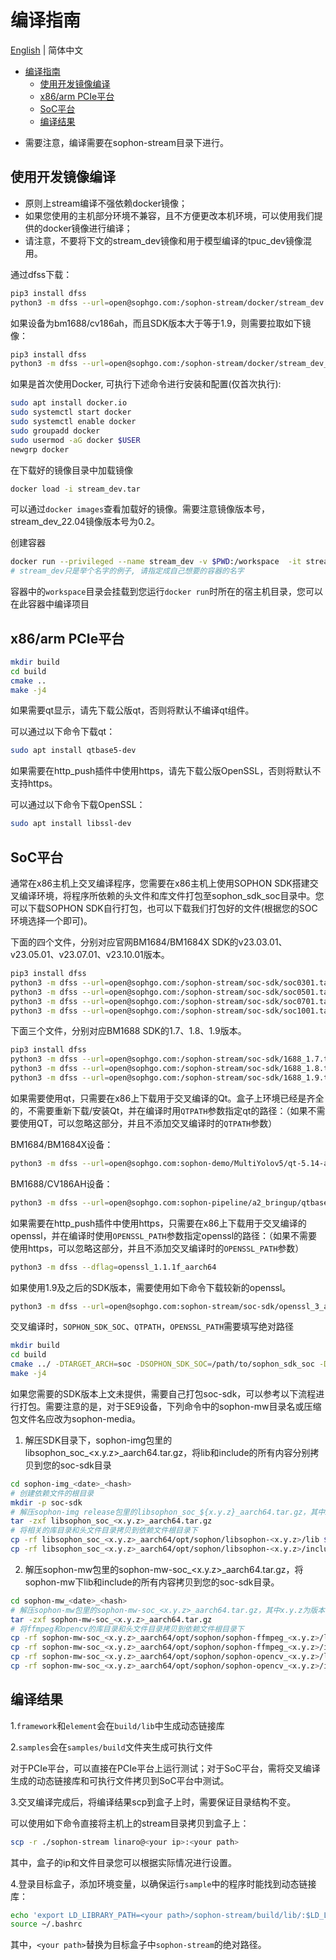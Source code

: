 # 编译指南

[English](HowToMake_EN.md) | 简体中文

- [编译指南](#编译指南)
  - [使用开发镜像编译](#使用开发镜像编译)
  - [x86/arm PCIe平台](#x86arm-pcie平台)
  - [SoC平台](#soc平台)
  - [编译结果](#编译结果)

* 需要注意，编译需要在sophon-stream目录下进行。

## 使用开发镜像编译

* 原则上stream编译不强依赖docker镜像；
* 如果您使用的主机部分环境不兼容，且不方便更改本机环境，可以使用我们提供的docker镜像进行编译；
* 请注意，不要将下文的stream_dev镜像和用于模型编译的tpuc_dev镜像混用。

通过dfss下载：
```bash
pip3 install dfss
python3 -m dfss --url=open@sophgo.com:/sophon-stream/docker/stream_dev.tar
```

如果设备为bm1688/cv186ah，而且SDK版本大于等于1.9，则需要拉取如下镜像：
```bash
pip3 install dfss
python3 -m dfss --url=open@sophgo.com:/sophon-stream/docker/stream_dev_22.04.tar
```

如果是首次使用Docker, 可执行下述命令进行安装和配置(仅首次执行):
```bash
sudo apt install docker.io
sudo systemctl start docker
sudo systemctl enable docker
sudo groupadd docker
sudo usermod -aG docker $USER
newgrp docker
```

在下载好的镜像目录中加载镜像
```bash
docker load -i stream_dev.tar
```
可以通过`docker images`查看加载好的镜像。需要注意镜像版本号，stream_dev_22.04镜像版本号为0.2。

创建容器
```bash
docker run --privileged --name stream_dev -v $PWD:/workspace  -it stream_dev:latest
# stream_dev只是举个名字的例子, 请指定成自己想要的容器的名字
```
容器中的`workspace`目录会挂载到您运行`docker run`时所在的宿主机目录，您可以在此容器中编译项目


## x86/arm PCIe平台
```bash
mkdir build
cd build
cmake ..
make -j4
```
如果需要qt显示，请先下载公版qt，否则将默认不编译qt组件。

可以通过以下命令下载qt：
```bash
sudo apt install qtbase5-dev
```

如果需要在http_push插件中使用https，请先下载公版OpenSSL，否则将默认不支持https。

可以通过以下命令下载OpenSSL：
```bash
sudo apt install libssl-dev
```


## SoC平台
通常在x86主机上交叉编译程序，您需要在x86主机上使用SOPHON SDK搭建交叉编译环境，将程序所依赖的头文件和库文件打包至sophon_sdk_soc目录中。您可以下载SOPHON SDK自行打包，也可以下载我们打包好的文件(根据您的SOC环境选择一个即可)。

下面的四个文件，分别对应官网BM1684/BM1684X SDK的v23.03.01、v23.05.01、v23.07.01、v23.10.01版本。
```bash
pip3 install dfss
python3 -m dfss --url=open@sophgo.com:/sophon-stream/soc-sdk/soc0301.tar.gz
python3 -m dfss --url=open@sophgo.com:/sophon-stream/soc-sdk/soc0501.tar.gz
python3 -m dfss --url=open@sophgo.com:/sophon-stream/soc-sdk/soc0701.tar.gz
python3 -m dfss --url=open@sophgo.com:/sophon-stream/soc-sdk/soc1001.tar.gz
```

下面三个文件，分别对应BM1688 SDK的1.7、1.8、1.9版本。
```bash
pip3 install dfss
python3 -m dfss --url=open@sophgo.com:/sophon-stream/soc-sdk/1688_1.7.tar.gz
python3 -m dfss --url=open@sophgo.com:/sophon-stream/soc-sdk/1688_1.8.tar.gz
python3 -m dfss --url=open@sophgo.com:/sophon-stream/soc-sdk/1688_1.9.tar.gz
```

如果需要使用qt，只需要在x86上下载用于交叉编译的Qt。盒子上环境已经是齐全的，不需要重新下载/安装Qt，并在编译时用`QTPATH`参数指定qt的路径：（如果不需要使用QT，可以忽略这部分，并且不添加交叉编译时的`QTPATH`参数）

BM1684/BM1684X设备：
```bash
python3 -m dfss --url=open@sophgo.com:sophon-demo/MultiYolov5/qt-5.14-amd64-aarch64-fl2000fb_v1.1.0.tar.xz
```

BM1688/CV186AH设备：
```bash
python3 -m dfss --url=open@sophgo.com:sophon-pipeline/a2_bringup/qtbase.zip
```

如果需要在http_push插件中使用https，只需要在x86上下载用于交叉编译的openssl，并在编译时使用`OPENSSL_PATH`参数指定openssl的路径：（如果不需要使用https，可以忽略这部分，并且不添加交叉编译时的`OPENSSL_PATH`参数）
```bash
python3 -m dfss --dflag=openssl_1.1.1f_aarch64
```

如果使用1.9及之后的SDK版本，需要使用如下命令下载较新的openssl。
```bash
python3 -m dfss --url=open@sophgo.com:sophon-stream/soc-sdk/openssl_3_aarch64.tar.gz
```

交叉编译时，`SOPHON_SDK_SOC`、`QTPATH`，`OPENSSL_PATH`需要填写绝对路径

```bash
mkdir build
cd build
cmake ../ -DTARGET_ARCH=soc -DSOPHON_SDK_SOC=/path/to/sophon_sdk_soc -DQTPATH=/path/to/qt -DOPENSSL_PATH=/path/to/openssl
make -j4
```

如果您需要的SDK版本上文未提供，需要自己打包soc-sdk，可以参考以下流程进行打包。需要注意的是，对于SE9设备，下列命令中的sophon-mw目录名或压缩包文件名应改为sophon-media。

 1. 解压SDK目录下，sophon-img包里的libsophon_soc_<x.y.z>_aarch64.tar.gz，将lib和include的所有内容分别拷贝到您的soc-sdk目录
 ```bash
 cd sophon-img_<date>_<hash>
# 创建依赖文件的根目录
mkdir -p soc-sdk
# 解压sophon-img release包里的libsophon_soc_${x.y.z}_aarch64.tar.gz，其中x.y.z为版本号
tar -zxf libsophon_soc_<x.y.z>_aarch64.tar.gz
# 将相关的库目录和头文件目录拷贝到依赖文件根目录下
cp -rf libsophon_soc_<x.y.z>_aarch64/opt/sophon/libsophon-<x.y.z>/lib ${soc-sdk}
cp -rf libsophon_soc_<x.y.z>_aarch64/opt/sophon/libsophon-<x.y.z>/include ${soc-sdk}
 ```
 2. 解压sophon-mw包里的sophon-mw-soc_<x.y.z>_aarch64.tar.gz，将sophon-mw下lib和include的所有内容拷贝到您的soc-sdk目录。
 ```bash
 cd sophon-mw_<date>_<hash>
# 解压sophon-mw包里的sophon-mw-soc_<x.y.z>_aarch64.tar.gz，其中x.y.z为版本号
tar -zxf sophon-mw-soc_<x.y.z>_aarch64.tar.gz
# 将ffmpeg和opencv的库目录和头文件目录拷贝到依赖文件根目录下
cp -rf sophon-mw-soc_<x.y.z>_aarch64/opt/sophon/sophon-ffmpeg_<x.y.z>/lib ${soc-sdk}
cp -rf sophon-mw-soc_<x.y.z>_aarch64/opt/sophon/sophon-ffmpeg_<x.y.z>/include ${soc-sdk}
cp -rf sophon-mw-soc_<x.y.z>_aarch64/opt/sophon/sophon-opencv_<x.y.z>/lib ${soc-sdk}
cp -rf sophon-mw-soc_<x.y.z>_aarch64/opt/sophon/sophon-opencv_<x.y.z>/include ${soc-sdk}
 ```

## 编译结果
1.`framework`和`element`会在`build/lib`中生成动态链接库

2.`samples`会在`samples/build`文件夹生成可执行文件

对于PCIe平台，可以直接在PCIe平台上运行测试；对于SoC平台，需将交叉编译生成的动态链接库和可执行文件拷贝到SoC平台中测试。

3.交叉编译完成后，将编译结果scp到盒子上时，需要保证目录结构不变。

可以使用如下命令直接将主机上的stream目录拷贝到盒子上：

```bash
scp -r ./sophon-stream linaro@<your ip>:<your path>
```

其中，盒子的ip和文件目录您可以根据实际情况进行设置。

4.登录目标盒子，添加环境变量，以确保运行`sample`中的程序时能找到动态链接库：
```bash
echo 'export LD_LIBRARY_PATH=<your path>/sophon-stream/build/lib/:$LD_LIBRARY_PATH' >> ~/.bashrc
source ~/.bashrc
```

其中，`<your path>`替换为目标盒子中`sophon-stream`的绝对路径。
